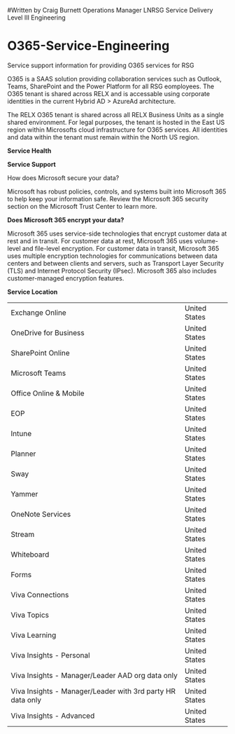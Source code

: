 #Written by Craig Burnett Operations Manager LNRSG Service Delivery Level III Engineering

# O365-Service-Engineering

Service support information for providing O365 services for RSG

O365 is a SAAS solution providing collaboration services such as Outlook, Teams, SharePoint and the Power Platform for all RSG eomployees. The O365 tenant is shared across RELX and is accessable using corporate identities in the current Hybrid AD > AzureAd architecture.

The RELX O365 tenant is shared across all RELX Business Units as a single shared environment.
For legal purposes, the tenant is hosted in the East US region within Microsofts cloud infrastructure for O365 services. All identities and data within the tenant must remain within the North US region.

**Service Health**

**Service Support**

How does Microsoft secure your data?

Microsoft has robust policies, controls, and systems built into Microsoft 365 to help keep your information safe. Review the Microsoft 365 security section on the Microsoft Trust Center to learn more.

**Does Microsoft 365 encrypt your data?**

Microsoft 365 uses service-side technologies that encrypt customer data at rest and in transit. For customer data at rest, Microsoft 365 uses volume-level and file-level encryption. For customer data in transit, Microsoft 365 uses multiple encryption technologies for communications between data centers and between clients and servers, such as Transport Layer Security (TLS) and Internet Protocol Security (IPsec). Microsoft 365 also includes customer-managed encryption features.

**Service	Location**

|                                                            |               |
| ---------------------------------------------------------- | ------------- |
| Exchange Online                                            | United States |
| OneDrive for Business                                      | United States |
| SharePoint Online                                          | United States |
| Microsoft Teams                                            | United States |
| Office Online & Mobile                                     | United States |
| EOP                                                        | United States |
| Intune                                                     | United States |
| Planner                                                    | United States |
| Sway                                                       | United States |
| Yammer                                                     | United States |
| OneNote Services                                           | United States |
| Stream                                                     | United States |
| Whiteboard                                                 | United States |
| Forms                                                      | United States |
| Viva Connections                                           | United States |
| Viva Topics                                                | United States |
| Viva Learning                                              | United States |
| Viva Insights - Personal                                   | United States |
| Viva Insights - Manager/Leader AAD org data only           | United States |
| Viva Insights - Manager/Leader with 3rd party HR data only | United States |
| Viva Insights - Advanced                                   | United States |
